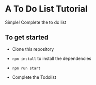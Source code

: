 # A To Do List Tutorial 

Simple! Complete the to do list

## To get started 

- Clone this repository
- `npm install` to install the dependencies 
- `npm run start`

- Complete the Todolist